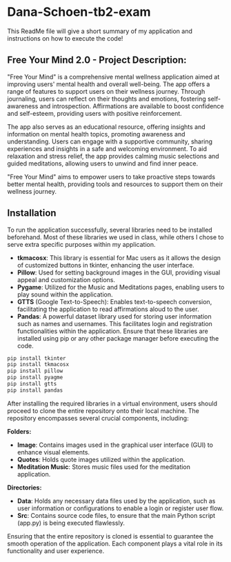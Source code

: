 # Dana-Schoen-tb2-exam
This ReadMe file will give a short summary of my application and instructions on how to execute the code! 

## Free Your Mind 2.0 - Project Description:
"Free Your Mind" is a comprehensive mental wellness application aimed at improving users' mental health and overall well-being.
The app offers a range of features to support users on their wellness journey. Through journaling, users can reflect on their
thoughts and emotions, fostering self-awareness and introspection. Affirmations are available to boost confidence and self-esteem, providing users with positive reinforcement.

The app also serves as an educational resource, offering insights and information on mental health topics, promoting awareness
and understanding. Users can engage with a supportive community, sharing experiences and insights in a safe and welcoming environment.
To aid relaxation and stress relief, the app provides calming music selections and guided meditations, allowing users to unwind and find inner peace.

"Free Your Mind" aims to empower users to take proactive steps towards better mental health, providing tools and resources to support them on their wellness journey.

## Installation
To run the application successfully, several libraries need to be installed beforehand. Most of these libraries we used in class, 
while others I chose to serve extra specific purposes within my application.

* **tkmacosx**: This library is essential for Mac users as it allows the design of customized buttons in tkinter, enhancing the user interface.
* **Pillow**: Used for setting background images in the GUI, providing visual appeal and customization options.
* **Pygame**: Utilized for the Music and Meditations pages, enabling users to play sound within the application.
* **GTTS** (Google Text-to-Speech): Enables text-to-speech conversion, facilitating the application to read affirmations aloud to the user.
* **Pandas**: A powerful dataset library used for storing user information such as names and usernames. This facilitates login and registration functionalities within the application.
Ensure that these libraries are installed using pip or any other package manager before executing the code.


```bash
pip install tkinter
pip install tkmacosx
pip install pillow
pip install pyagme
pip install gtts
pip install pandas
```
After installing the required libraries in a virtual environment, users should proceed to clone the entire repository onto 
their local machine. The repository encompasses several crucial components, including:

**Folders:**
* **Image**: Contains images used in the graphical user interface (GUI) to enhance visual elements.
* **Quotes**: Holds quote images utilized within the application.
* **Meditation Music**: Stores music files used for the meditation application.

**Directories:**
* **Data**: Holds any necessary data files used by the application, such as user information or configurations to enable a login or register user flow.
* **Src**: Contains source code files, to ensure that the main Python script (app.py) is being executed flawlessly.

Ensuring that the entire repository is cloned is essential to guarantee the smooth operation of the application. Each component plays a vital role in its functionality and user experience.